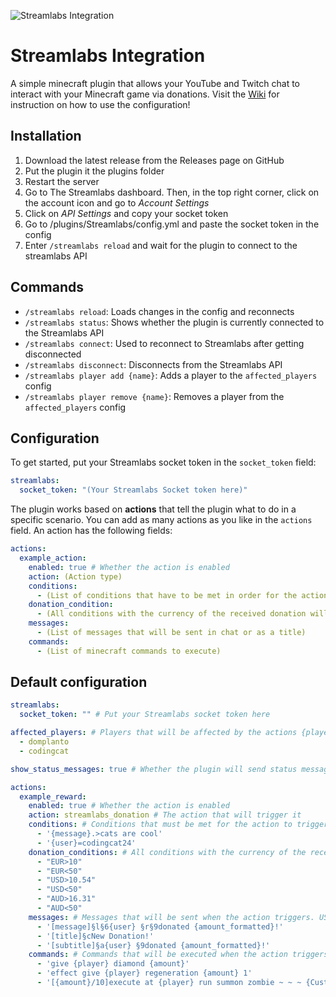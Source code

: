 ![Streamlabs Integration](https://github.com/Membercat-Studios/StreamLabsPlugin/blob/main/minelabs_icon_text.png?raw=true)
# Streamlabs Integration
A simple minecraft plugin that allows your YouTube and Twitch chat to interact with your Minecraft game via donations.
Visit the [Wiki](https://github.com/Membercat-Studios/StreamLabsPlugin/wiki) for instruction on how to use the configuration!

## Installation
1. Download the latest release from the Releases page on GitHub
2. Put the plugin it the plugins folder
3. Restart the server
4. Go to The Streamlabs dashboard. Then, in the top right corner, click on the account icon and go to *Account Settings*
5. Click on *API Settings* and copy your socket token
6. Go to /plugins/Streamlabs/config.yml and paste the socket token in the config
7. Enter `/streamlabs reload` and wait for the plugin to connect to the streamlabs API

## Commands
- `/streamlabs reload`: Loads changes in the config and reconnects
- `/streamlabs status`: Shows whether the plugin is currently connected to the Streamlabs API
- `/streamlabs connect`: Used to reconnect to Streamlabs after getting disconnected
- `/streamlabs disconnect`: Disconnects from the Streamlabs API
- `/streamlabs player add {name}`: Adds a player to the `affected_players` config
- `/streamlabs player remove {name}`: Removes a player from the `affected_players` config

## Configuration
To get started, put your Streamlabs socket token in the `socket_token` field:
```yaml
streamlabs:
  socket_token: "(Your Streamlabs Socket token here)"
```

The plugin works based on **actions** that tell the plugin what to do in a specific scenario.
You can add as many actions as you like in the `actions` field. An action has the following fields:
```yaml
actions:
  example_action:
    enabled: true # Whether the action is enabled
    action: (Action type)
    conditions:
      - (List of conditions that have to be met in order for the action to execute)
    donation_condition:
      - (All conditions with the currency of the received donation will be checked, this will be ignored if the event is not a donation)
    messages:
      - (List of messages that will be sent in chat or as a title)
    commands:
      - (List of minecraft commands to execute)
```

## Default configuration
```yaml
streamlabs:
  socket_token: "" # Put your Streamlabs socket token here

affected_players: # Players that will be affected by the actions {player}
  - domplanto
  - codingcat

show_status_messages: true # Whether the plugin will send status messages in chat (for example "Successfully connected to Streamlabs")

actions:
  example_reward:
    enabled: true # Whether the action is enabled
    action: streamlabs_donation # The action that will trigger it
    conditions: # Conditions that must be met for the action to trigger
      - '{message}.>cats are cool'
      - '{user}=codingcat24'
    donation_conditions: # All conditions with the currency of the received donation will be checked (this will not be checked if the event is not a donation)
      - "EUR>10"
      - "EUR<50"
      - "USD>10.54"
      - "USD<50"
      - "AUD>16.31"
      - "AUD<50"
    messages: # Messages that will be sent when the action triggers. USE § FOR COLOR CODES, NOT &!
      - '[message]§l§6{user} §r§9donated {amount_formatted}!'
      - '[title]§cNew Donation!'
      - '[subtitle]§a{user} §9donated {amount_formatted}!'
    commands: # Commands that will be executed when the action triggers. for ' do ''.
      - 'give {player} diamond {amount}'
      - 'effect give {player} regeneration {amount} 1'
      - '[{amount}/10]execute at {player} run summon zombie ~ ~ ~ {CustomName:''[{"text":"{user}"}]''}' # [{amount}/10] will be replaced with the amount divided by 10
```

